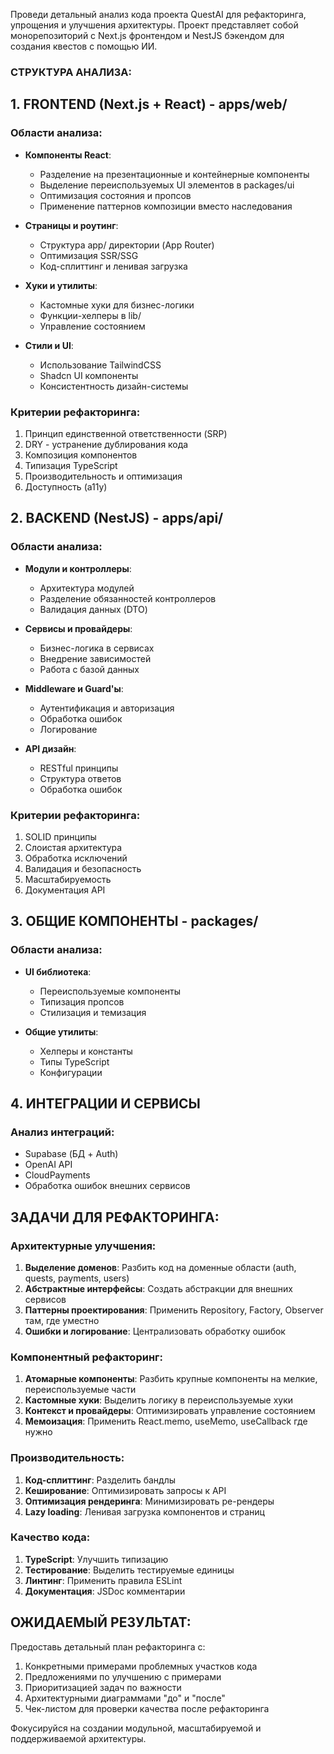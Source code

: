 Проведи детальный анализ кода проекта QuestAI для рефакторинга, упрощения и улучшения архитектуры. Проект представляет собой монорепозиторий с Next.js фронтендом и NestJS бэкендом для создания квестов с помощью ИИ.

### СТРУКТУРА АНАЛИЗА:

## 1. FRONTEND (Next.js + React) - apps/web/

### Области анализа:
- **Компоненты React**: 
  - Разделение на презентационные и контейнерные компоненты
  - Выделение переиспользуемых UI элементов в packages/ui
  - Оптимизация состояния и пропсов
  - Применение паттернов композиции вместо наследования

- **Страницы и роутинг**:
  - Структура app/ директории (App Router)
  - Оптимизация SSR/SSG
  - Код-сплиттинг и ленивая загрузка

- **Хуки и утилиты**:
  - Кастомные хуки для бизнес-логики
  - Функции-хелперы в lib/
  - Управление состоянием

- **Стили и UI**:
  - Использование TailwindCSS
  - Shadcn UI компоненты
  - Консистентность дизайн-системы

### Критерии рефакторинга:
1. Принцип единственной ответственности (SRP)
2. DRY - устранение дублирования кода
3. Композиция компонентов
4. Типизация TypeScript
5. Производительность и оптимизация
6. Доступность (a11y)

## 2. BACKEND (NestJS) - apps/api/

### Области анализа:
- **Модули и контроллеры**:
  - Архитектура модулей
  - Разделение обязанностей контроллеров
  - Валидация данных (DTO)

- **Сервисы и провайдеры**:
  - Бизнес-логика в сервисах
  - Внедрение зависимостей
  - Работа с базой данных

- **Middleware и Guard'ы**:
  - Аутентификация и авторизация
  - Обработка ошибок
  - Логирование

- **API дизайн**:
  - RESTful принципы
  - Структура ответов
  - Обработка ошибок

### Критерии рефакторинга:
1. SOLID принципы
2. Слоистая архитектура
3. Обработка исключений
4. Валидация и безопасность
5. Масштабируемость
6. Документация API

## 3. ОБЩИЕ КОМПОНЕНТЫ - packages/

### Области анализа:
- **UI библиотека**:
  - Переиспользуемые компоненты
  - Типизация пропсов
  - Стилизация и темизация

- **Общие утилиты**:
  - Хелперы и константы
  - Типы TypeScript
  - Конфигурации

## 4. ИНТЕГРАЦИИ И СЕРВИСЫ

### Анализ интеграций:
- Supabase (БД + Auth)
- OpenAI API
- CloudPayments
- Обработка ошибок внешних сервисов

## ЗАДАЧИ ДЛЯ РЕФАКТОРИНГА:

### Архитектурные улучшения:
1. **Выделение доменов**: Разбить код на доменные области (auth, quests, payments, users)
2. **Абстрактные интерфейсы**: Создать абстракции для внешних сервисов
3. **Паттерны проектирования**: Применить Repository, Factory, Observer там, где уместно
4. **Ошибки и логирование**: Централизовать обработку ошибок

### Компонентный рефакторинг:
1. **Атомарные компоненты**: Разбить крупные компоненты на мелкие, переиспользуемые части
2. **Кастомные хуки**: Выделить логику в переиспользуемые хуки
3. **Контекст и провайдеры**: Оптимизировать управление состоянием
4. **Мемоизация**: Применить React.memo, useMemo, useCallback где нужно

### Производительность:
1. **Код-сплиттинг**: Разделить бандлы
2. **Кеширование**: Оптимизировать запросы к API
3. **Оптимизация рендеринга**: Минимизировать ре-рендеры
4. **Lazy loading**: Ленивая загрузка компонентов и страниц

### Качество кода:
1. **TypeScript**: Улучшить типизацию
2. **Тестирование**: Выделить тестируемые единицы
3. **Линтинг**: Применить правила ESLint
4. **Документация**: JSDoc комментарии

## ОЖИДАЕМЫЙ РЕЗУЛЬТАТ:

Предоставь детальный план рефакторинга с:
1. Конкретными примерами проблемных участков кода
2. Предложениями по улучшению с примерами
3. Приоритизацией задач по важности
4. Архитектурными диаграммами "до" и "после"
5. Чек-листом для проверки качества после рефакторинга

Фокусируйся на создании модульной, масштабируемой и поддерживаемой архитектуры.